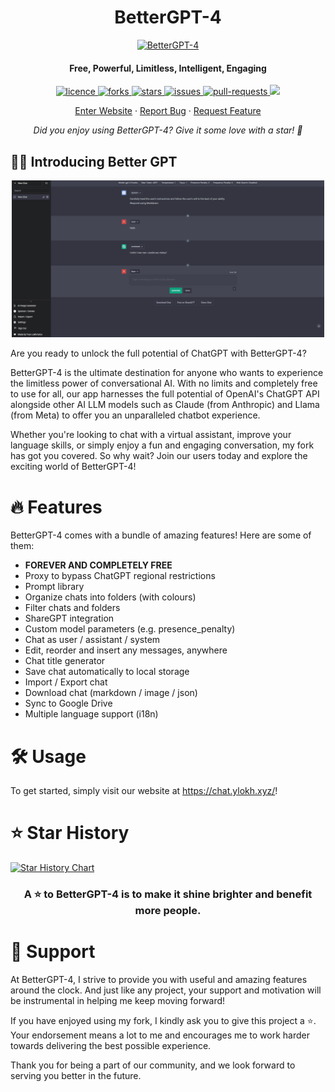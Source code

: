 <h1 align="center"><b>BetterGPT-4</b></h1>

<p align="center">
    <a href="https://bettergpt.chat" target="_blank"><img src="public/apple-touch-icon.png" alt="BetterGPT-4" width="100" /></a>
</p>

<h4 align="center"><b>Free, Powerful, Limitless, Intelligent, Engaging</b></h4>

<p align="center">
<a href="https://github.com/yvanlok/BetterGPT-4/blob/main/LICENSE" target="_blank">
<img src="https://img.shields.io/github/license/yvanlok/BetterGPT-4?style=flat-square" alt="licence" />
</a>
<a href="https://github.com/yvanlok/BetterGPT-4/fork" target="_blank">
<img src="https://img.shields.io/github/forks/yvanlok/BetterGPT-4?style=flat-square" alt="forks"/>
</a>
<a href="https://github.com/yvanlok/BetterGPT-4/stargazers" target="_blank">
<img src="https://img.shields.io/github/stars/yvanlok/BetterGPT-4?style=flat-square" alt="stars"/>
</a>
<a href="https://github.com/yvanlok/BetterGPT-4/issues" target="_blank">
<img src="https://img.shields.io/github/issues/yvanlok/BetterGPT-4?style=flat-square" alt="issues"/>
</a>
<a href="https://github.com/yvanlok/BetterGPT-4/pulls" target="_blank">
<img src="https://img.shields.io/github/issues-pr/yvanlok/BetterGPT-4?style=flat-square" alt="pull-requests"/>
</a>
<a href="https://twitter.com/intent/tweet?text=👋%20Check%20this%20amazing%20repo%20https://github.com/yvanlok/BetterGPT-4,%20created%20by%20@nikushii_"><img src="https://img.shields.io/twitter/url?label=Share%20on%20Twitter&style=social&url=https%3A%2F%2Fgithub.com%2Fztjhz%2FBetterChatGPT"></a>
</p>

<p align="center">
    <a href="https://chat.ylokh.xyz">Enter Website</a>
    ·
    <a href="https://github.com/yvanlok/BetterGPT-4/issues/new/choose">Report Bug</a>
    ·
    <a href="https://github.com/yvanlok/BetterGPT-4/issues/new/choose">Request Feature</a>
</p>
<p align="center"><i>Did you enjoy using BetterGPT-4? Give it some love with a star! 🌟</i></p>

## 👋🏻 Introducing Better GPT

<p align="center">
    <a href="https://chat.ylokh.xyz" target="_blank">
        <img src="assets/preview.png" alt="landing" width=500 />
    </a>
</p>

Are you ready to unlock the full potential of ChatGPT with BetterGPT-4?

BetterGPT-4 is the ultimate destination for anyone who wants to experience the limitless power of conversational AI. With no limits and completely free to use for all, our app harnesses the full potential of OpenAI's ChatGPT API alongside other AI LLM models such as Claude (from Anthropic) and Llama (from Meta) to offer you an unparalleled chatbot experience.

Whether you're looking to chat with a virtual assistant, improve your language skills, or simply enjoy a fun and engaging conversation, my fork has got you covered. So why wait? Join our users today and explore the exciting world of BetterGPT-4!

# 🔥 Features

BetterGPT-4 comes with a bundle of amazing features! Here are some of them:

- **FOREVER AND COMPLETELY FREE**
- Proxy to bypass ChatGPT regional restrictions
- Prompt library
- Organize chats into folders (with colours)
- Filter chats and folders
- ShareGPT integration
- Custom model parameters (e.g. presence_penalty)
- Chat as user / assistant / system
- Edit, reorder and insert any messages, anywhere
- Chat title generator
- Save chat automatically to local storage
- Import / Export chat
- Download chat (markdown / image / json)
- Sync to Google Drive
- Multiple language support (i18n)

# 🛠️ Usage

To get started, simply visit our website at <https://chat.ylokh.xyz/>!


# ⭐️ Star History

[![Star History Chart](https://api.star-history.com/svg?repos=yvanlok/BetterGPT-4&type=Date)](https://github.com/yvanlok/BetterGPT-4/stargazers)

<h3 align="center">
A ⭐️ to <b>BetterGPT-4</b> is to make it shine brighter and benefit more people.
</h3>


# 🙏 Support

At BetterGPT-4, I strive to provide you with useful and amazing features around the clock. And just like any project, your support and motivation will be instrumental in helping me keep moving forward!

If you have enjoyed using my fork, I kindly ask you to give this project a ⭐️. Your endorsement means a lot to me and encourages me to work harder towards delivering the best possible experience.

Thank you for being a part of our community, and we look forward to serving you better in the future.
